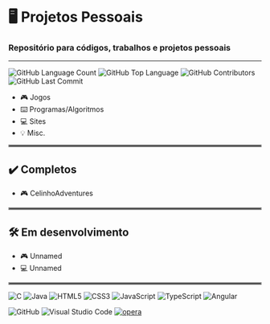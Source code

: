 # 🖥️ Projetos Pessoais
### Repositório para códigos, trabalhos e projetos pessoais
-----------
<img alt="GitHub Language Count" src="https://img.shields.io/github/languages/count/bpsoraggi/Projetos-Pessoais" /> <img alt="GitHub Top Language" src="https://img.shields.io/github/languages/top/bpsoraggi/Projetos-Pessoais" /> <img alt="GitHub Contributors" src="https://img.shields.io/github/contributors/bpsoraggi/Projetos-Pessoais" /> <img alt="GitHub Last Commit" src="https://img.shields.io/github/last-commit/bpsoraggi/Projetos-Pessoais" /> <img alt="" src="https://img.shields.io/github/repo-size/bpsoraggi/Projetos-Pessoais" />

- 🎮 Jogos
- ⌨️ Programas/Algoritmos
- 💻 Sites
- 💡 Misc.
<hr style="border:2px solid gray">

## ✔️ Completos
- 🎮 CelinhoAdventures
<hr style="border:2px solid gray">

## 🛠️ Em desenvolvimento
- 🎮 Unnamed
- 💻 Unnamed
<hr style="border:2px solid gray">

![C](https://img.shields.io/badge/c-%2300599C.svg?style=for-the-badge&logo=c&logoColor=white) ![Java](https://img.shields.io/badge/java-%23ED8B00.svg?style=for-the-badge&logo=openjdk&logoColor=white) ![HTML5](https://img.shields.io/badge/html5-%23E34F26.svg?style=for-the-badge&logo=html5&logoColor=white) ![CSS3](https://img.shields.io/badge/css3-%231572B6.svg?style=for-the-badge&logo=css3&logoColor=white) ![JavaScript](https://img.shields.io/badge/javascript-%23323330.svg?style=for-the-badge&logo=javascript&logoColor=%23F7DF1E) ![TypeScript](https://img.shields.io/badge/typescript-%23007ACC.svg?style=for-the-badge&logo=typescript&logoColor=white) ![Angular](https://img.shields.io/badge/angular-%23DD0031.svg?style=for-the-badge&logo=angular&logoColor=white)
 
![GitHub](https://img.shields.io/badge/github-%23121011.svg?style=for-the-badge&logo=github&logoColor=white) ![Visual Studio Code](https://img.shields.io/badge/Visual%20Studio%20Code-0078d7.svg?style=for-the-badge&logo=visual-studio-code&logoColor=white) <a href='https://github.com/shivamkapasia0' target="_blank"><img alt='opera' src='https://img.shields.io/badge/gamemaker-100000?style=for-the-badge&logo=opera&logoColor=white&labelColor=0081A5&color=0081A5'/>
